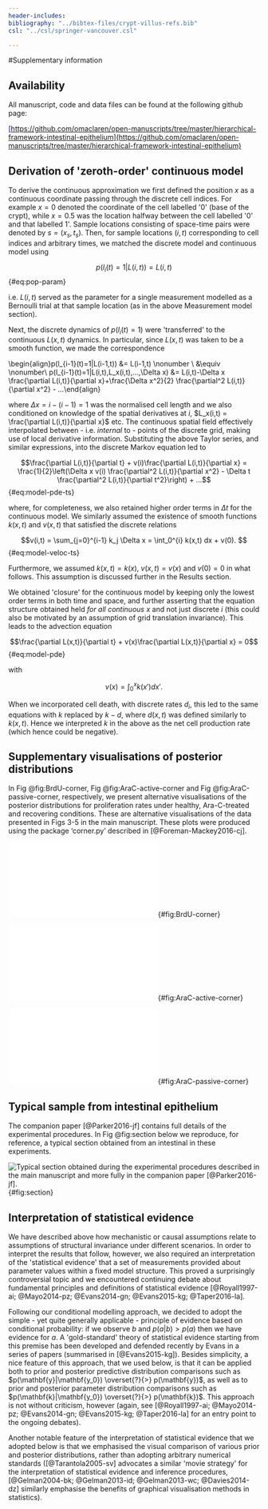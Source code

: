 ```yaml
---
header-includes:
bibliography: "../bibtex-files/crypt-villus-refs.bib"
csl: "../csl/springer-vancouver.csl"

---
```


#Supplementary information

## Availability
All manuscript, code and data files can be found at the following github page: 

<span style="color:blue">[https://github.com/omaclaren/open-manuscripts/tree/master/hierarchical-framework-intestinal-epithelium](https://github.com/omaclaren/open-manuscripts/tree/master/hierarchical-framework-intestinal-epithelium)</span>

## Derivation of 'zeroth-order' continuous model
To derive the continuous approximation we first defined the position $x$ as a continuous coordinate passing through the discrete cell indices. For example $x = 0$ denoted the coordinate of the cell labelled '0' (base of the crypt), while $x = 0.5$ was the location halfway between the cell labelled '0' and that labelled 1'. Sample locations consisting of space-time pairs were denoted by $s = (x_s,t_s)$. Then, for sample locations $(i,t)$ corresponding to cell indices and arbitrary times, we matched the discrete model and continuous model using

$$p(l_i(t)=1|L(i,t)) = L(i,t)$$ {#eq:pop-param}

i.e. $L(i,t)$ served as the parameter for a single measurement modelled as a Bernoulli trial at that sample location (as in the above Measurement model section).

Next, the discrete dynamics of $p(l_i(t)=1)$ were 'transferred' to the continuous $L(x,t)$ dynamics. In particular, since $L(x,t)$ was taken to be a smooth function, we made the correspondence

\begin{align}p(l_{i-1}(t)=1|L(i-1,t)) &= L(i-1,t) \nonumber \\ &\equiv \nonumber\\ p(l_{i-1}(t)=1|L(i,t),L_x(i,t),...,\Delta x) &= L(i,t)-\Delta x \frac{\partial L(i,t)}{\partial x}+\frac{\Delta x^2}{2} \frac{\partial^2 L(i,t)}{\partial x^2} - ...\end{align} 

where $\Delta x = i-(i-1) = 1$ was the normalised cell length and we also conditioned on knowledge of the spatial derivatives at $i$, $L_x(i,t) = \frac{\partial L(i,t)}{\partial x}$ etc. The continuous spatial field effectively interpolated between - i.e. *internal* to - points of the discrete grid, making use of local derivative information. Substituting the above Taylor series, and similar expressions, into the discrete Markov equation led to 

$$\frac{\partial L(i,t)}{\partial t} + v(i)\frac{\partial L(i,t)}{\partial x} = \frac{1}{2}\left(\Delta x v(i) \frac{\partial^2 L(i,t)}{\partial x^2} - \Delta t \frac{\partial^2 L(i,t)}{\partial t^2}\right) + ...$$ {#eq:model-pde-ts}

where, for completeness, we also retained higher order terms in $\Delta t$ for the continuous model. We similarly assumed the existence of smooth functions $k(x,t)$ and $v(x,t)$ that satisfied the discrete relations

$$v(i,t) = \sum_{j=0}^{i-1} k_j \Delta x = \int_0^{i} k(x,t) dx + v(0). $$ {#eq:model-veloc-ts}

Furthermore, we assumed $k(x,t) = k(x)$, $v(x,t) = v(x)$ and $v(0) = 0$ in what follows. This assumption is discussed further in the Results section. 

We obtained 'closure' for the continuous model by keeping only the lowest order terms in both time and space, and further asserting that the equation structure obtained held *for all continuous $x$* and not just discrete $i$ (this could also be motivated by an assumption of grid translation invariance). This leads to the advection equation

$$\frac{\partial L(x,t)}{\partial t} + v(x)\frac{\partial L(x,t)}{\partial x} = 0$$ {#eq:model-pde}

with

$$v(x) = \int_0^{x} k(x') dx'.$$

When we incorporated cell death, with discrete rates $d_i$, this led to the same equations with $k$ replaced by $k-d$, where $d(x,t)$ was defined similarly to $k(x,t)$. Hence we interpreted $k$ in the above as the net cell production rate (which hence could be negative).

## Supplementary visualisations of posterior distributions
In Fig @fig:BrdU-corner, Fig @fig:AraC-active-corner and Fig @fig:AraC-passive-corner, respectively, we present alternative visualisations of the posterior distributions for proliferation rates under healthy, Ara-C-treated and recovering conditions. These are alternative visualisations of the data presented in Figs 3-5 in the main manuscript. These plots were produced using the package ‘corner.py’ described in [@Foreman-Mackey2016-cj].

![Posterior for proliferation rates under baseline, healthy conditions. The upper diagonal represents the marginal distributions for each proliferation rate when averaging over all other profileration rates. The plots below the diagonal show bivariate marginal distributions illustrating pairwise associations after averaging over all other profileration rates. These visualisations are a way of understanding the full joint posterior distribution which is five-dimensional in full generality.](../figures/figures_to_include/mcmc-proliferation-rates-processed-BrdU-passive.pdf){#fig:BrdU-corner}

![Posterior for proliferation rates under Ara-C treatment. The upper diagonal represents the marginal distributions for each proliferation rate when averaging over all other profileration rates. The plots below the diagonal show bivariate marginal distributions illustrating pairwise associations after averaging over all other profileration rates. These visualisations are a way of understanding the full joint posterior distribution which is five-dimensional in full generality.](../figures/figures_to_include/mcmc-proliferation-rates-processed-AraC-active.pdf){#fig:AraC-active-corner}

![Posterior for proliferation rates when recovering from Ara-C treatment. The upper diagonal represents the marginal distributions for each proliferation rate when averaging over all other profileration rates. The plots below the diagonal show bivariate marginal distributions illustrating pairwise associations after averaging over all other profileration rates. These visualisations are a way of understanding the full joint posterior distribution which is five-dimensional in full generality.](../figures/figures_to_include/mcmc-proliferation-rates-processed-AraC-passive.pdf){#fig:AraC-passive-corner}

## Typical sample from intestinal epithelium
The companion paper [@Parker2016-jf] contains full details of the experimental procedures. In Fig @fig:section below we reproduce, for reference, a typical section obtained from an intestinal in these experiments. 

![Typical section obtained during the experimental procedures described in the main manuscript and more fully in the companion paper [@Parker2016-jf].](../figures/figures_to_include/041_10h_Ring_1_20x.tif){#fig:section}

## Interpretation of statistical evidence
We have described above how mechanistic or causal assumptions relate to assumptions of structural invariance under different scenarios. In order to interpret the results that follow, however, we also required an interpretation of the 'statistical evidence' that a set of measurements provided about parameter values within a fixed model structure. This proved a surprisingly controversial topic and we encountered continuing debate about fundamental principles and definitions of statistical evidence [@Royall1997-ai; @Mayo2014-pz; @Evans2014-gn; @Evans2015-kg; @Taper2016-la]. 

Following our conditional modelling approach, we decided to adopt the simple - yet quite generally applicable - principle of evidence based on conditional probability: if we observe $b$ and $p(a|b) > p(a)$ then we have evidence for $a$. A 'gold-standard' theory of statistical evidence starting from this premise has been developed and defended recently by Evans in a series of papers (summarised in [@Evans2015-kg]). Besides simplicity, a nice feature of this approach, that we used below, is that it can be applied both to prior and posterior predictive distribution comparisons such as $p(\mathbf{y}|\mathbf{y_0}) \overset{?}{>} p(\mathbf{y})$, as well as to prior and posterior parameter distribution comparisons such as $p(\mathbf{k}|\mathbf{y_0}) \overset{?}{>} p(\mathbf{k})$. This approach is not without criticism, however (again, see [@Royall1997-ai; @Mayo2014-pz; @Evans2014-gn; @Evans2015-kg; @Taper2016-la] for an entry point to the ongoing debates).

Another notable feature of the interpretation of statistical evidence that we adopted below is that we emphasised the visual comparison of various prior and posterior distributions, rather than adopting arbitrary numerical standards ([@Tarantola2005-sv] advocates a similar 'movie strategy' for the interpretation of statistical evidence and inference procedures, [@Gelman2004-bk; @Gelman2013-id; @Gelman2013-wc; @Davies2014-dz] similarly emphasise the benefits of graphical visualisation methods in statistics). 
